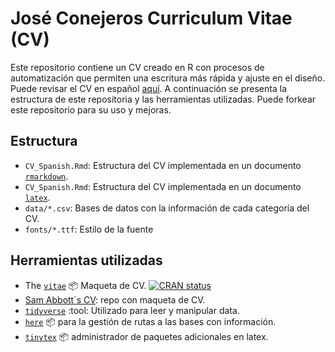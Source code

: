# José Conejeros Curriculum Vitae (CV)

Este repositorio contiene un CV creado en R con procesos de automatización que permiten una escritura más rápida y ajuste en el diseño. Puede revisar el CV en español [aquí](https://github.com/JDConejeros/CV/blob/master/CV_Spanish.pdf). A continuación se presenta la estructura de este repositoria y las herramientas utilizadas. Puede forkear este repositorio para su uso y mejoras.  
## Estructura

- `CV_Spanish.Rmd`: Estructura del CV implementada en un documento [`rmarkdown`](https://rmarkdown.rstudio.com).
- `CV_Spanish.Rmd`: Estructura del CV implementada en un documento [`latex`](https://es.overleaf.com/project).
- `data/*.csv`: Bases de datos con la información de cada categoría del CV.
- `fonts/*.ttf`: Estilo de la fuente

## Herramientas utilizadas

- The [`vitae`](https://pkg.mitchelloharawild.com/vitae/) :package: Maqueta de CV. [![CRAN
status](https://www.r-pkg.org/badges/version/vitae)](https://cran.r-project.org/package=vitae)
- [Sam Abbott`s CV](https://github.com/seabbs/cv): repo con maqueta de CV.
- [`tidyverse`](https://www.tidyverse.org) :tool: Utilizado para leer y manipular data. 
- [`here`](https://here.r-lib.org) :package: para la gestión de rutas a las bases con información.
- [`tinytex`](https://github.com/yihui/tinytex) :package: administrador de paquetes adicionales en latex.